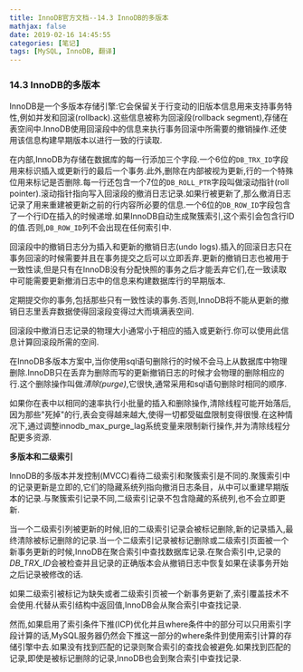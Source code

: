 ```yaml
---
title: InnoDB官方文档--14.3 InnoDB的多版本
mathjax: false
date: 2019-02-16 14:45:55
categories: [笔记]
tags: [MySQL, InnoDB, 翻译]
---
```

### 14.3 InnoDB的多版本
InnoDB是一个多版本存储引擎:它会保留关于行变动的旧版本信息用来支持事务特性,例如并发和回滚(rollback).这些信息被称为回滚段(rollback segment),存储在表空间中.InnoDB使用回滚段中的信息来执行事务回滚中所需要的撤销操作.还使用该信息构建早期版本以进行一致的行读取.

在内部,InnoDB为存储在数据库的每一行添加三个字段.一个6位的`DB_TRX_ID`字段用来标识插入或更新行的最后一个事务.此外,删除在内部被视为更新,行的一个特殊位用来标记是否删除.每一行还包含一个7位的`DB_ROLL_PTR`字段叫做滚动指针(roll pointer).滚动指针指向写入回滚段的撤消日志记录.如果行被更新了,那么撤消日志记录了用来重建被更新之前的行内容所必要的信息.一个6位的`DB_ROW_ID`字段包含了一个行ID在插入的时候递增.如果InnoDB自动生成聚簇索引,这个索引会包含行ID的值.否则,`DB_ROW_ID`列不会出现在任何索引中.

回滚段中的撤销日志分为插入和更新的撤销日志(undo logs).插入的回滚日志只在事务回滚的时候需要并且在事务提交之后可以立即丢弃.更新的撤销日志也被用于一致性读,但是只有在InnoDB没有分配快照的事务之后才能丢弃它们,在一致读取中可能需要更新撤消日志中的信息来构建数据库行的早期版本.

定期提交你的事务,包括那些只有一致性读的事务.否则,InnoDB将不能从更新的撤销日志里丢弃数据使得回滚段变得过大而填满表空间.

回滚段中撤消日志记录的物理大小通常小于相应的插入或更新行.你可以使用此信息计算回滚段所需的空间.

在InnoDB多版本方案中,当你使用sql语句删除行的时候不会马上从数据库中物理删除.InnoDB只在丢弃为删除而写的更新撤销日志的时候才会物理的删除相应的行.这个删除操作叫做*清除(purge)*,它很快,通常采用和sql语句删除时相同的顺序.

如果你在表中以相同的速率执行小批量的插入和删除操作,清除线程可能开始落后,因为那些"死掉"的行,表会变得越来越大,使得一切都受磁盘限制变得很慢.在这种情况下,通过调整innodb_max_purge_lag系统变量来限制新行操作,并为清除线程分配更多资源.

**多版本和二级索引**

InnoDB的多版本并发控制(MVCC)看待二级索引和聚簇索引是不同的.聚簇索引中的记录更新是立即的,它们的隐藏系统列指向撤消日志条目，从中可以重建早期版本的记录.与聚簇索引记录不同,二级索引记录不包含隐藏的系统列,也不会立即更新.

当一个二级索引列被更新的时候,旧的二级索引记录会被标记删除,新的记录插入,最终清除被标记删除的记录.当一个二级索引记录被标记删除或二级索引页面被一个新事务更新的时候,InnoDB在聚合索引中查找数据库记录.在聚合索引中,记录的*DB_TRX_ID*会被检查并且记录的正确版本会从撤销日志中恢复如果在读事务开始之后记录被修改的话.

如果二级索引被标记为缺失或者二级索引页被一个新事务更新了,索引覆盖技术不会使用.代替从索引结构中返回值,InnoDB会从聚合索引中查找记录.

然而,如果启用了索引条件下推(ICP)优化并且where条件中的部分可以只用索引字段计算的话,MySQL服务器仍然会下推这一部分的where条件到使用索引计算的存储引擎中去.如果没有找到匹配的记录则聚合索引的查找会被避免.如果找到匹配的记录,即使是被标记删除的记录,InnoDB也会到聚合索引中查找记录.
